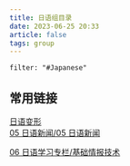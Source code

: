 ```yaml
---
title: 日语组目录
date: 2023-06-25 20:33
article: false
tags: group
---
```

```todoist
filter: "#Japanese"
```

## 常用链接

[日语变形](01%20日语语法/日语变形)  
[05 日语新闻/05 日语新闻](05%20日语新闻/05%20日语新闻)

[06 日语学习专栏/基础情报技术](06%20日语学习专栏/基础情报技术)